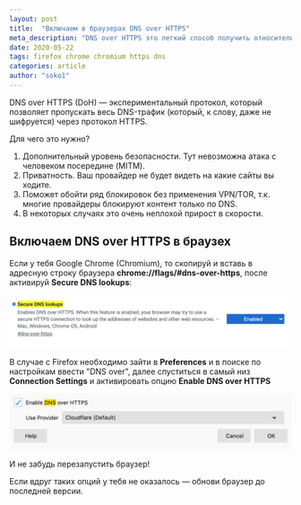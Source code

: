 ```yaml
---
layout: post
title:  "Включаем в браузерах DNS over HTTPS"
meta_description: "DNS over HTTPS это легкий способ получить относительную безопасность, приватность и прирост в скорости при открытии сайтов"
date: 2020-05-22
tags: firefox chrome chromium https dns
categories: article
author: "soko1"
---
```


DNS over HTTPS (DoH) — экспериментальный протокол, который позволяет пропускать весь DNS-трафик (который, к слову, даже не шифруется) через протокол HTTPS. 

Для чего это нужно?<br> 
1) Дополнительный уровень безопасности. Тут невозможна атака с человеком посередине (MITM). <br>
2) Приватность. Ваш провайдер не будет видеть на какие сайты вы ходите.<br>
3) Поможет обойти ряд блокировок без применения VPN/TOR, т.к. многие провайдеры блокируют контент только по DNS.<br>
4) В некоторых случаях это очень неплохой прирост в скорости. 

## Включаем DNS over HTTPS в браузех

Если у тебя Google Chrome (Chromium), то скопируй и вставь в адресную строку браузера **chrome://flags/#dns-over-https**, после активируй **Secure DNS lookups**:

<img src="/uploads/chrome_dns_over_https_enable.png" />

В случае с Firefox необходимо зайти в **Preferences** и в поиске по настройкам ввести "DNS over", далее спуститься в самый низ **Connection Settings** и активировать опцию **Enable DNS over HTTPS**

<img src="/uploads/firefox_dns_over_https_enable.png" />

И не забудь перезапустить браузер!

Если вдруг таких опций у тебя не оказалось — обнови браузер до последней версии.
